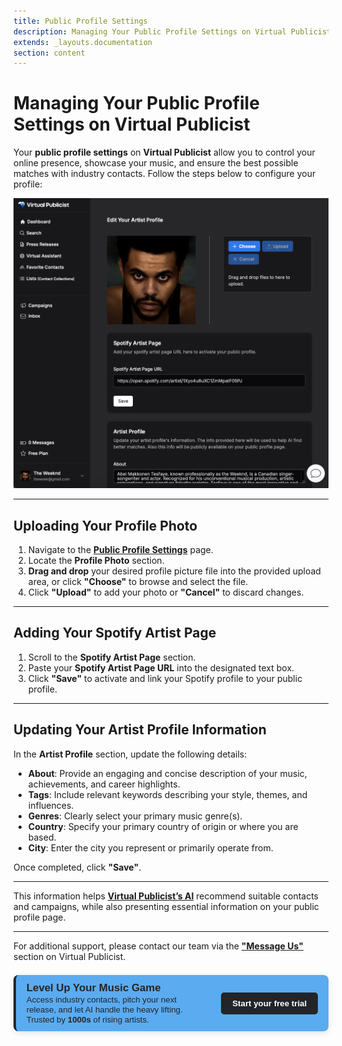 ```yaml
---
title: Public Profile Settings
description: Managing Your Public Profile Settings on Virtual Publicist
extends: _layouts.documentation
section: content
---
```

# Managing Your Public Profile Settings on Virtual Publicist

Your **public profile settings** on **Virtual Publicist** allow you to control your online presence, showcase your music, and ensure the best possible matches with industry contacts. Follow the steps below to configure your profile:

![Alt text](/assets/images/profile-setting-1.png)


---

## Uploading Your Profile Photo
1. Navigate to the **[Public Profile Settings](https://app.virtualpublicist.ai/artist-profile/edit)** page.
2. Locate the **Profile Photo** section.
3. **Drag and drop** your desired profile picture file into the provided upload area, or click **"Choose"** to browse and select the file.
4. Click **"Upload"** to add your photo or **"Cancel"** to discard changes.

---

## Adding Your Spotify Artist Page
1. Scroll to the **Spotify Artist Page** section.
2. Paste your **Spotify Artist Page URL** into the designated text box.
3. Click **"Save"** to activate and link your Spotify profile to your public profile.

---

## Updating Your Artist Profile Information
In the **Artist Profile** section, update the following details:

- **About**: Provide an engaging and concise description of your music, achievements, and career highlights.
- **Tags**: Include relevant keywords describing your style, themes, and influences.
- **Genres**: Clearly select your primary music genre(s).
- **Country**: Specify your primary country of origin or where you are based.
- **City**: Enter the city you represent or primarily operate from.

Once completed, click **"Save"**.

---

This information helps **[Virtual Publicist’s AI](https://app.virtualpublicist.ai/va)** recommend suitable contacts and campaigns, while also presenting essential information on your public profile page.

---

For additional support, please contact our team via the **["Message Us"](https://virtualpublicist.com/contact-us/#)** section on Virtual Publicist.

<div style="background-color: rgb(91, 171, 240); color: rgb(33, 37, 41); border-left: 4px solid rgb(33, 37, 41); border-radius: 8px; padding: 0.8em 1.2em; font-family: Arial, sans-serif; max-width: 1000px; margin: 1.5em auto; box-shadow: 0 3px 10px rgba(0,0,0,0.1); display: flex; align-items: center; justify-content: space-between; gap: 1.5em;">
  <div style="flex: 1;">
    <strong style="font-size: 1.2em;"> Level Up Your Music Game</strong><br>
    <span style="font-size: 0.95em;">
      Access industry contacts, pitch your next release, and let AI handle the heavy lifting.  
      Trusted by <strong> 1000s </strong> of rising artists.
    </span>
  </div>
  <div>
    <a href="https://app.virtualpublicist.ai/login" target="_blank" 
       style="background-color: rgb(33, 37, 41); color: #ffffff; padding: 10px 18px; border-radius: 5px; text-decoration: none; font-weight: bold; font-size: 0.95em;">
      Start your free trial
    </a>
  </div>
</div>
